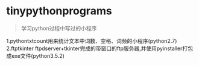 # tinypythonprograms
> 学习python过程中写过的小程序

1.pythontxtcount用来统计文本中词数、空格、词频的小程序(python2.7)<br>
2.ftptkinter ftpdserver+tkinter完成的带窗口的ftp服务器,并使用pyinstaller打包成exe文件(python3.5.2)<br>

